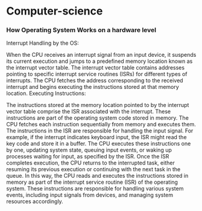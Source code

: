 # Computer-science

### How Operating System Works on a hardware level

Interrupt Handling by the OS:

When the CPU receives an interrupt signal from an input device, it suspends its current execution and jumps to a predefined memory location known as the interrupt vector table.
The interrupt vector table contains addresses pointing to specific interrupt service routines (ISRs) for different types of interrupts.
The CPU fetches the address corresponding to the received interrupt and begins executing the instructions stored at that memory location.
Executing Instructions:

The instructions stored at the memory location pointed to by the interrupt vector table comprise the ISR associated with the interrupt.
These instructions are part of the operating system code stored in memory.
The CPU fetches each instruction sequentially from memory and executes them.
The instructions in the ISR are responsible for handling the input signal. For example, if the interrupt indicates keyboard input, the ISR might read the key code and store it in a buffer.
The CPU executes these instructions one by one, updating system state, queuing input events, or waking up processes waiting for input, as specified by the ISR.
Once the ISR completes execution, the CPU returns to the interrupted task, either resuming its previous execution or continuing with the next task in the queue.
In this way, the CPU reads and executes the instructions stored in memory as part of the interrupt service routine (ISR) of the operating system. These instructions are responsible for handling various system events, including input signals from devices, and managing system resources accordingly.

